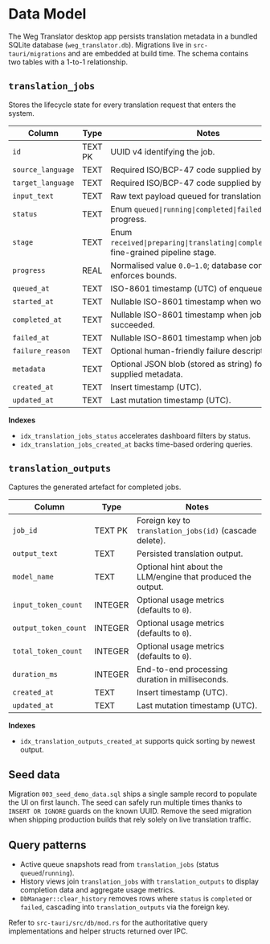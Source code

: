 # Data Model

The Weg Translator desktop app persists translation metadata in a bundled SQLite database (`weg_translator.db`). Migrations live in `src-tauri/migrations` and are embedded at build time. The schema contains two tables with a 1-to-1 relationship.

## `translation_jobs`

Stores the lifecycle state for every translation request that enters the system.

| Column           | Type    | Notes |
| ---------------- | ------- | ----- |
| `id`             | TEXT PK | UUID v4 identifying the job. |
| `source_language`| TEXT    | Required ISO/BCP-47 code supplied by the user. |
| `target_language`| TEXT    | Required ISO/BCP-47 code supplied by the user. |
| `input_text`     | TEXT    | Raw text payload queued for translation. |
| `status`         | TEXT    | Enum `queued\|running\|completed\|failed`; mirrors progress. |
| `stage`          | TEXT    | Enum `received\|preparing\|translating\|completed\|failed`; fine-grained pipeline stage. |
| `progress`       | REAL    | Normalised value `0.0`–`1.0`; database constraint enforces bounds. |
| `queued_at`      | TEXT    | ISO-8601 timestamp (UTC) of enqueue event. |
| `started_at`     | TEXT    | Nullable ISO-8601 timestamp when work began. |
| `completed_at`   | TEXT    | Nullable ISO-8601 timestamp when job succeeded. |
| `failed_at`      | TEXT    | Nullable ISO-8601 timestamp when job failed. |
| `failure_reason` | TEXT    | Optional human-friendly failure description. |
| `metadata`       | TEXT    | Optional JSON blob (stored as string) for client-supplied metadata. |
| `created_at`     | TEXT    | Insert timestamp (UTC). |
| `updated_at`     | TEXT    | Last mutation timestamp (UTC). |

**Indexes**

- `idx_translation_jobs_status` accelerates dashboard filters by status.
- `idx_translation_jobs_created_at` backs time-based ordering queries.

## `translation_outputs`

Captures the generated artefact for completed jobs.

| Column             | Type    | Notes |
| ------------------ | ------- | ----- |
| `job_id`           | TEXT PK | Foreign key to `translation_jobs(id)` (cascade delete). |
| `output_text`      | TEXT    | Persisted translation output. |
| `model_name`       | TEXT    | Optional hint about the LLM/engine that produced the output. |
| `input_token_count`| INTEGER | Optional usage metrics (defaults to `0`). |
| `output_token_count`| INTEGER| Optional usage metrics (defaults to `0`). |
| `total_token_count`| INTEGER | Optional usage metrics (defaults to `0`). |
| `duration_ms`      | INTEGER | End-to-end processing duration in milliseconds. |
| `created_at`       | TEXT    | Insert timestamp (UTC). |
| `updated_at`       | TEXT    | Last mutation timestamp (UTC). |

**Indexes**

- `idx_translation_outputs_created_at` supports quick sorting by newest output.

## Seed data

Migration `003_seed_demo_data.sql` ships a single sample record to populate the UI on first launch. The seed can safely run multiple times thanks to `INSERT OR IGNORE` guards on the known UUID. Remove the seed migration when shipping production builds that rely solely on live translation traffic.

## Query patterns

- Active queue snapshots read from `translation_jobs` (status `queued`/`running`).
- History views join `translation_jobs` with `translation_outputs` to display completion data and aggregate usage metrics.
- `DbManager::clear_history` removes rows where `status` is `completed` or `failed`, cascading into `translation_outputs` via the foreign key.

Refer to `src-tauri/src/db/mod.rs` for the authoritative query implementations and helper structs returned over IPC.
